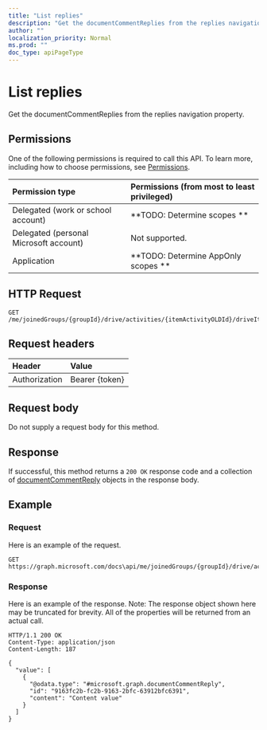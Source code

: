```yaml
---
title: "List replies"
description: "Get the documentCommentReplies from the replies navigation property."
author: ""
localization_priority: Normal
ms.prod: ""
doc_type: apiPageType
---
```


# List replies

Get the documentCommentReplies from the replies navigation property.

## Permissions
One of the following permissions is required to call this API. To learn more, including how to choose permissions, see [Permissions](/concepts/permissions-reference.md).

|Permission type|Permissions (from most to least privileged)|
|:---|:---|
|Delegated (work or school account)|**TODO: Determine scopes **|
|Delegated (personal Microsoft account)|Not supported.|
|Application|**TODO: Determine AppOnly scopes **|

## HTTP Request
<!-- {
  "blockType": "ignored"
}
-->
``` http
GET /me/joinedGroups/{groupId}/drive/activities/{itemActivityOLDId}/driveItem/document/comments/{documentCommentId}/replies
```

## Request headers
|Header|Value|
|:---|:---|
|Authorization|Bearer {token}|

## Request body
Do not supply a request body for this method.

## Response
If successful, this method returns a `200 OK` response code and a collection of [documentCommentReply](../resources/documentcommentreply.md) objects in the response body.

## Example

### Request
Here is an example of the request.
<!-- {
  "blockType": "request",
  "name": "get_documentcommentreply"
}
-->
``` http
GET https://graph.microsoft.com/docs\api/me/joinedGroups/{groupId}/drive/activities/{itemActivityOLDId}/driveItem/document/comments/{documentCommentId}/replies
```

### Response
Here is an example of the response. Note: The response object shown here may be truncated for brevity. All of the properties will be returned from an actual call.
<!-- {
  "blockType": "response",
  "truncated": true,
  "@odata.type": "collection(microsoft.graph.documentcommentreply)"
}
-->
``` http
HTTP/1.1 200 OK
Content-Type: application/json
Content-Length: 187

{
  "value": [
    {
      "@odata.type": "#microsoft.graph.documentCommentReply",
      "id": "9163fc2b-fc2b-9163-2bfc-63912bfc6391",
      "content": "Content value"
    }
  ]
}
```

